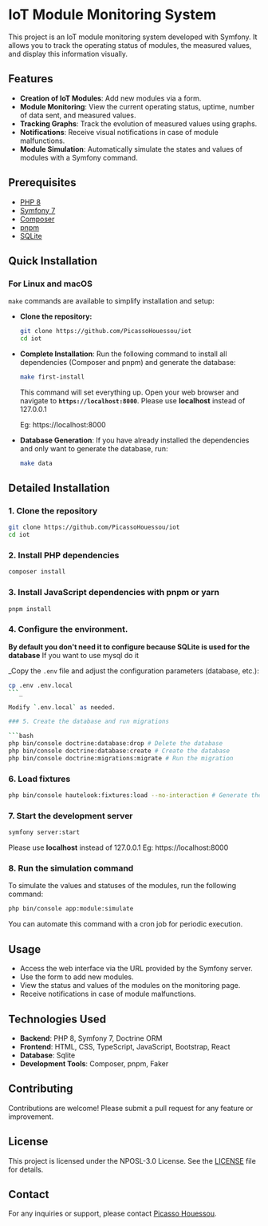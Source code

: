 # IoT Module Monitoring System

This project is an IoT module monitoring system developed with Symfony. It allows you to track the operating status of
modules, the measured values, and display this information visually.

## Features

- **Creation of IoT Modules**: Add new modules via a form.
- **Module Monitoring**: View the current operating status, uptime, number of data sent, and measured values.
- **Tracking Graphs**: Track the evolution of measured values using graphs.
- **Notifications**: Receive visual notifications in case of module malfunctions.
- **Module Simulation**: Automatically simulate the states and values of modules with a Symfony command.

## Prerequisites

- [PHP 8](https://www.php.net/)
- [Symfony 7](https://symfony.com/doc/current/setup.html)
- [Composer](https://getcomposer.org/)
- [pnpm](https://pnpm.io/fr/)
- [SQLite](https://www.sqlite.org/)

## Quick Installation

### For Linux and macOS

`make` commands are available to simplify installation and setup:

- **Clone the repository:**
    ```bash
    git clone https://github.com/PicassoHouessou/iot
    cd iot
    ```

- **Complete Installation**: Run the following command to install all dependencies (Composer and pnpm) and generate the
  database:

  ```bash
  make first-install
  ```
  This command will set everything up. Open your web browser and navigate to **`https://localhost:8000`**.
  Please use **localhost** instead of 127.0.0.1

  Eg: https://localhost:8000


- **Database Generation**: If you have already installed the dependencies and only want to generate the database, run:

  ```bash
  make data
  ```

## Detailed Installation

### 1. Clone the repository

```bash
git clone https://github.com/PicassoHouessou/iot
cd iot
```

### 2. Install PHP dependencies

```bash
composer install
```

### 3. Install JavaScript dependencies with pnpm or yarn

```bash
pnpm install
```

### 4. Configure the environment.

**By default you don't need it to configure because SQLite is used for the database** If you want to use mysql do it

_Copy the `.env` file and adjust the configuration parameters (database, etc.):

```bash
cp .env .env.local
```_

Modify `.env.local` as needed.

### 5. Create the database and run migrations

```bash
php bin/console doctrine:database:drop # Delete the database
php bin/console doctrine:database:create # Create the database
php bin/console doctrine:migrations:migrate # Run the migration
```

### 6. Load fixtures

```bash
php bin/console hautelook:fixtures:load --no-interaction # Generate the fixtures
```

### 7. Start the development server

```bash
symfony server:start
```

Please use **localhost** instead of 127.0.0.1
Eg: https://localhost:8000

### 8. Run the simulation command

To simulate the values and statuses of the modules, run the following command:

```bash
php bin/console app:module:simulate
```

You can automate this command with a cron job for periodic execution.

## Usage

- Access the web interface via the URL provided by the Symfony server.
- Use the form to add new modules.
- View the status and values of the modules on the monitoring page.
- Receive notifications in case of module malfunctions.

## Technologies Used

- **Backend**: PHP 8, Symfony 7, Doctrine ORM
- **Frontend**: HTML, CSS, TypeScript, JavaScript, Bootstrap, React
- **Database**: Sqlite
- **Development Tools**: Composer, pnpm, Faker

## Contributing

Contributions are welcome! Please submit a pull request for any feature or improvement.

## License

This project is licensed under the NPOSL-3.0 License. See the [LICENSE](https://opensource.org/license/NPOSL-3.0) file
for details.

## Contact

For any inquiries or support, please contact [Picasso Houessou](mailto:houessoupicasso@yahoo.fr).
